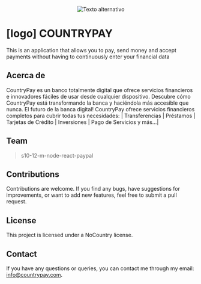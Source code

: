 <p align="center">
  <img src="https://uploads-ssl.webflow.com/62cc216ce23f79c10bc88169/639897fbe9bf535ede0383bd_Branding%20NC_Mesa%20de%20trabajo%201%203.png" alt="Texto alternativo">
</p>


# [logo]  COUNTRYPAY
This is an application that allows you to pay, send money and accept payments without having to continuously enter your financial data

## Acerca de
CountryPay es un banco totalmente digital que ofrece servicios financieros e innovadores fáciles de usar desde cualquier dispositivo. Descubre cómo CountryPay está transformando la banca y haciéndola más accesible que nunca. El futuro de la banca digital! CountryPay ofrece servicios financieros completos para cubrir todas tus necesidades: | Transferencias | Préstamos | Tarjetas de Crédito | Inversiones | Pago de Servicios y más...|

## Team
>s10-12-m-node-react-paypal

<!-- ## Members -->


<!-- ## Application Features -->


## Contributions
Contributions are welcome. If you find any bugs, have suggestions for improvements, or want to add new features, feel free to submit a   pull request.

## License
This project is licensed under a NoCountry license.

## Contact
If you have any questions or queries, you can contact me through my email: info@countrypay.com.